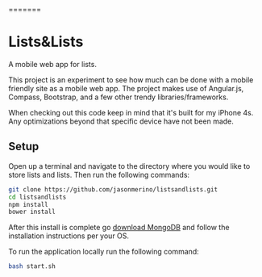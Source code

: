 =======
# Lists&Lists

A mobile web app for lists.

This project is an experiment to see how much can be done with a mobile friendly site as a mobile web app. The project makes use of Angular.js, Compass, Bootstrap, and a few other trendy libraries/frameworks.

When checking out this code keep in mind that it's built for my iPhone 4s. Any optimizations beyond that specific device have not been made.

## Setup

Open up a terminal and navigate to the directory where you would like to store lists and lists. Then run the following commands:

```bash
git clone https://github.com/jasonmerino/listsandlists.git
cd listsandlists
npm install
bower install
```

After this install is complete go [download MongoDB](http://www.mongodb.org/downloads) and follow the installation instructions per your OS.

To run the application locally run the following command:

```bash
bash start.sh
```